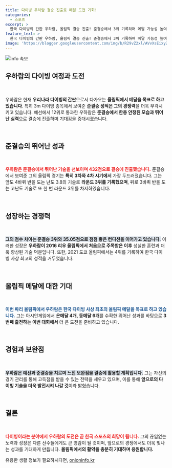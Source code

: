 ```yaml
---
title: 다이빙 우하람 결승 진출로 메달 도전 기회!
categories:
  - 스포츠
excerpt: >
  한국 다이빙의 간판 우하람, 올림픽 결승 진출! 준결승에서 3위 기록하며 메달 가능성 높여. 과거 아쉬움을 딛고 첫 메달 도전의 주인공이 될 수 있을까?
feature_text: >
  한국 다이빙의 간판 우하람, 올림픽 결승 진출! 준결승에서 3위 기록하며 메달 가능성 높여. 과거 아쉬움을 딛고 첫 메달 도전의 주인공이 될 수 있을까?
image: 'https://blogger.googleusercontent.com/img/b/R29vZ2xl/AVvXsEixyZcFfHzMRdzZMjFBmAUKJYCLCGyLL1o632UiGVXcaFdKo_bkvkuCioo0uUKlGfBVcT3P84aROyZIXSBEx3Aw5nCQ3pTgDom1WDC4m8eifvWiAmWEEVb4x6G_l8C0QH225ldMjyaFvpxGEBGNO37VmDTDMHGhJPq73UglMfDca1-0aw/s1600/blogspot.png'
---
```


<p><img src="https://blogger.googleusercontent.com/img/b/R29vZ2xl/AVvXsEixyZcFfHzMRdzZMjFBmAUKJYCLCGyLL1o632UiGVXcaFdKo_bkvkuCioo0uUKlGfBVcT3P84aROyZIXSBEx3Aw5nCQ3pTgDom1WDC4m8eifvWiAmWEEVb4x6G_l8C0QH225ldMjyaFvpxGEBGNO37VmDTDMHGhJPq73UglMfDca1-0aw/s1600/blogspot.png" alt="info 속보" /></p>

<h2 data-ke-size="size26">우하람의 다이빙 여정과 도전</h2>

<p data-ke-size="size16">&nbsp;</p>

<p>우하람은 현재 <strong>우리나라 다이빙의 간판</strong>으로서 다가오는 <strong>올림픽에서 메달을 목표로 하고 있습니다</strong>. 특히 3m 다이빙 종목에서 보여준 <strong>준결승 성적은 그의 경쟁력</strong>을 더욱 부각시키고 있습니다. 예선에서 12위로 통과한 우하람은 <strong>준결승에서 한층 안정된 모습과 뛰어난 실력</strong>으로 결승에 진출하며 기대감을 증대시켰습니다.</p>

<p data-ke-size="size16">&nbsp;</p>

<h2 data-ke-size="size26">준결승의 뛰어난 성과</h2>

<p data-ke-size="size16">&nbsp;</p>

<p><b><span style="color: #ee2323;">우하람은 준결승에서 뛰어난 기술을 선보이며 432점으로 결승에 진출했습니다.</span></b> 준결승에서 보여준 그의 올림픽 경기는 <strong>특히 3차와 4차 시기에서</strong> 가장 두드러졌습니다. 그는 앞도 4바퀴 반을 도는 난도 3.8의 기술로 <strong>라운드 3위를 기록했으며</strong>, 뒤로 3바퀴 반을 도는 고난도 기술로 또 한 번 라운드 3위를 차지하였습니다.</p>

<p data-ke-size="size16">&nbsp;</p>

<h2 data-ke-size="size26">성장하는 경쟁력</h2>

<p data-ke-size="size16">&nbsp;</p>

<p><b><span style="background-color: #21538527;">그의 점수 차이는 준결승 3위와 35.05점으로 점점 좋은 컨디션을 이어가고 있습니다.</span></b> 이러한 성장은 <strong>우하람이 2016 리우 올림픽에서 처음으로 주목받은 이후</strong> 성실한 훈련과 더욱 향상된 기술 덕분입니다. 또한, 2021 도쿄 올림픽에서는 4위를 기록하여 한국 다이빙 사상 최고의 성적을 거두었습니다.</p>

<p data-ke-size="size16">&nbsp;</p>

<h2 data-ke-size="size26">올림픽 메달에 대한 기대</h2>

<p data-ke-size="size16">&nbsp;</p>

<p><b><span style="color: #1a5490;">이번 파리 올림픽에서 우하람은 한국 다이빙 사상 최초의 올림픽 메달을 목표로 하고 있습니다.</span></b> 그는 아시안게임에서 <strong>은메달 4개, 동메달 6개</strong>를 수확한 뛰어난 성과를 바탕으로 <strong>3번째 출전하는 이번 대회에서</strong> 더 큰 도전을 준비하고 있습니다. </p>

<p data-ke-size="size16">&nbsp;</p>

<h2 data-ke-size="size26">경험과 보완점</h2>

<p data-ke-size="size16">&nbsp;</p>

<p><b><span style="background-color: #21538527;">우하람은 예선과 준결승을 치르며 느낀 보완점을 결승에 활용할 계획입니다.</span></b> 그는 자신의 경기 관리를 통해 고득점을 받을 수 있는 전략을 세우고 있으며, 이를 통해 <strong>앞으로의 다이빙 기술을 더욱 발전시켜 나갈 것</strong>이라 밝혔습니다.</p>

<p data-ke-size="size16">&nbsp;</p>

<h2 data-ke-size="size26">결론</h2>

<p data-ke-size="size16">&nbsp;</p>

<p><b><span style="color: #ee2323;">다이빙이라는 분야에서 우하람의 도전은 곧 한국 스포츠의 희망이 됩니다.</span></b> 그의 끊임없는 노력과 성장은 다른 선수들에게도 큰 영감이 될 것이며, 앞으로의 경쟁에서도 더욱 빛나는 성과를 기대하게 만듭니다. <strong>올림픽에서의 활약을 충분히 기대하며 응원합니다.</strong></p>
유용한 생활 정보가 필요하시다면, <a href="https://onioninfo.kr" rel="dofollow">onioninfo.kr</a>


